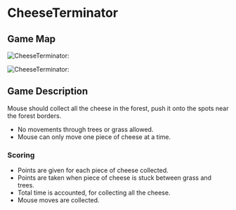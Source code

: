 # CheeseTerminator

## Game Map

![CheeseTerminator:](https://github.com/Horwits/Team-Work/blob/master/levels.jpg)

![CheeseTerminator:](https://github.com/TeamHeracles/Team-Work/blob/master/CheeseTerminator.jpg)

## Game Description

Mouse should collect all the cheese in the forest, push it onto the spots near the forest borders.
* No movements through trees or grass allowed.
* Mouse can only move one piece of cheese at a time.

### Scoring

* Points are given for each piece of cheese collected.
* Points are taken when piece of cheese is stuck between grass and trees.
* Total time is accounted, for collecting all the cheese.
* Mouse moves are collected.
